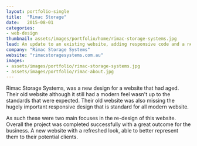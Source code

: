 ```yaml
---
layout: portfolio-single
title:  "Rimac Storage"
date:   2015-08-01
categories:
- web-design
thumbnail: assets/images/portfolio/home/rimac-storage-systems.jpg
lead: An update to an existing website, adding responsive code and a new look
company: "Rimac Storage Systems"
website: "rimacstoragesystems.com.au"
images:
- assets/images/portfolio/rimac-storage-systems.jpg
- assets/images/portfolio/rimac-about.jpg
---
```


Rimac Storage Systems, was a new design for a website that had aged. Their old website although it still had a modern feel wasn't up to the standards that were expected. Their old website was also missing the hugely important responsive design that is standard for all modern website.

As such these were two main focuses in the re-design of this website. Overall the project was completed successfully with a great outcome for the business. A new website with a refreshed look, able to better represent them to their potential clients.
